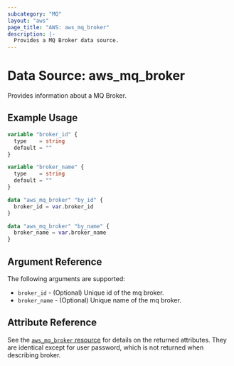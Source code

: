 ```yaml
---
subcategory: "MQ"
layout: "aws"
page_title: "AWS: aws_mq_broker"
description: |-
  Provides a MQ Broker data source.
---
```


# Data Source: aws_mq_broker

Provides information about a MQ Broker.

## Example Usage

```terraform
variable "broker_id" {
  type    = string
  default = ""
}

variable "broker_name" {
  type    = string
  default = ""
}

data "aws_mq_broker" "by_id" {
  broker_id = var.broker_id
}

data "aws_mq_broker" "by_name" {
  broker_name = var.broker_name
}
```

## Argument Reference

The following arguments are supported:

* `broker_id` - (Optional) Unique id of the mq broker.
* `broker_name` - (Optional) Unique name of the mq broker.

## Attribute Reference

See the [`aws_mq_broker` resource](/docs/providers/aws/r/mq_broker.html) for details on the returned attributes.
They are identical except for user password, which is not returned when describing broker.
